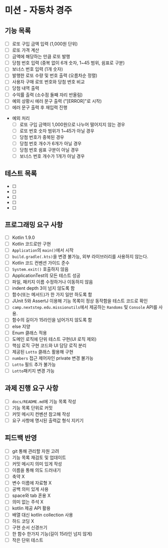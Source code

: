 # 미션 - 자동차 경주

## 기능 목록

- [ ] 로또 구입 금액 입력 (1,000원 단위)
- [ ] 로또 가격 계산
- [ ] 금액에 해당하는 만큼 로또 발행
- [ ] 당첨 번호 입력 (중복 없이 6개 숫자, 1~45 범위, 쉼표로 구분)
- [ ] 보너스 번호 입력 (1개 숫자)
- [ ] 발행한 로또 수량 및 번호 출력 (오름차순 정렬)
- [ ] 사용자 구매 로또 번호와 당첨 번호 비교
- [ ] 당첨 내역 출력
- [ ] 수익률 출력 (소수점 둘째 자리 반올림)
- [ ] 예외 상황시 에러 문구 출력 ("[ERROR]"로 시작)
- [ ] 에러 문구 출력 후 재입력 진행 
- 예외 처리
  - [ ] 로또 구입 금액이 1,000원으로 나누어 떨어지지 않는 경우
  - [ ] 로또 번호 숫자 범위가 1~45가 아닐 경우
  - [ ] 당첨 번호가 중복된 경우
  - [ ] 당첨 번호 개수가 6개가 아닐 경우
  - [ ] 당첨 번호 쉼표 구분이 아닐 경우
  - [ ] 보너스 번호 개수가 1개가 아닐 경우

## 테스트 목록

- [ ]
- [ ]
- [ ]
- [ ]
- [ ]

## 프로그래밍 요구 사항

- [ ] Kotlin 1.9.0
- [ ] Kotlin 코드로만 구현
- [ ] `Application`의 `main()`에서 시작
- [ ] `build.gradle(.kts)`을 변경 불가능, 외부 라이브러리를 사용하지 않는다.
- [ ] Kotlin 코드 컨벤션 가이드 준수
- [ ] `System.exit()` 호출하지 않음
- [ ] ApplicationTest의 모든 테스트 성공
- [ ] 파일, 패키지 이름 수정하거나 이동하지 않음
- [ ] indent depth 3이 넘지 않도록 함
- [ ] 함수(또는 메서드)가 한 가지 일만 하도록 함
- [ ] JUnit 5와 AssertJ 이용해 기능 목록이 정상 동작함을 테스트 코드로 확인
- [ ] `camp.nextstep.edu.missionutils`에서 제공하는 `Randoms` 및 `Console` API를 사용.
- [ ] 함수의 길이가 15라인을 넘어가지 않도록 함
- [ ] else 지양
- [ ] Enum 클래스 적용
- [ ] 도메인 로직에 단위 테스트 구현(UI 로직 제외)
- [ ] 핵심 로직 구현 코드와 UI 담당 로직 분리
- [ ] 제공된 `Lotto` 클래스 활용해 구현
- [ ] `numbers` 접근 제어자인 private 변경 불가능
- [ ] `Lotto` 필드 추가 불가능
- [ ] `Lotto`패키지 변경 가능

## 과제 진행 요구 사항

- [ ] `docs/README.md`에 기능 목록 작성
- [ ] 기능 목록 단위로 커밋
- [ ] 커밋 메시지 컨벤션 참고해 작성
- [ ] 요구 사항에 명시된 출력값 형식 지키기

## 피드백 반영

- [ ] git 통해 관리할 자원 고려
- [ ] 기능 목록 재검토 및 업데이트
- [ ] 커밋 메시지 의미 있게 작성
- [ ] 이름을 통해 의도 드러내기
- [ ] 축약 X
- [ ] 변수 이름에 자료형 X
- [ ] 공백 의미 있게 사용
- [ ] space와 tab 혼용 X
- [ ] 의미 없는 주석 X
- [ ] kotlin 제공 API 활용
- [ ] 배열 대신 kotlin collection 사용
- [ ] 하드 코딩 X
- [ ] 구현 순서 신경쓰기
- [ ] 한 함수 한가지 기능(길이 15라인 넘지 않게)
- [ ] 작은 단위 테스트